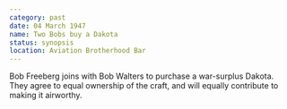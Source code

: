 ```yaml
---
category: past
date: 04 March 1947
name: Two Bobs buy a Dakota
status: synopsis
location: Aviation Brotherhood Bar
---
```

Bob Freeberg joins with Bob Walters to purchase a war-surplus Dakota. They agree to equal ownership of the craft, and will equally contribute to making it airworthy.
